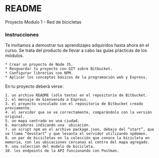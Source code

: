 # README #

Proyecto Modulo 1 - Red de bicicletas

### Instrucciones ###

Te invitamos a demostrar tus aprendizajes adquiridos hasta ahora en el curso. Se trata del producto de llevar a cabo las guías prácticas de los módulos.

    * Crear un proyecto de Node JS.
    * Resguardar tu proyecto con GIT sobre Bitbucket.
    * Configurar librerías con NPM.
    * Aplicar los conceptos básicos de la programación web y Express.

En tu proyecto deberá verse:

    1. un archivo README (sólo texto) en el repositorio de Bitbucket.
    2. el mensaje de bienvenida a Express.
    3. el proyecto vinculado con el repositorio de Bitbucket creado previamente.
    4. el servidor que se ve correctamente, comparándolo con la versión original.
    5. un mapa centrado en una ciudad.
    6. marcadores indicando una  ubicación.
    7. un script npm en el archivo package.json, debajo del “start”, que se llama “devstart” y que levanta el servidor utilizando npdemon.
    8. un par de bicicletas en la colección que conoce la bicicleta en memoria, con las ubicaciones cercanas al centro del mapa agregado.
    9. una colección del modelo de bicicleta.
    10. los endpoints de la API funcionando con Postman.
